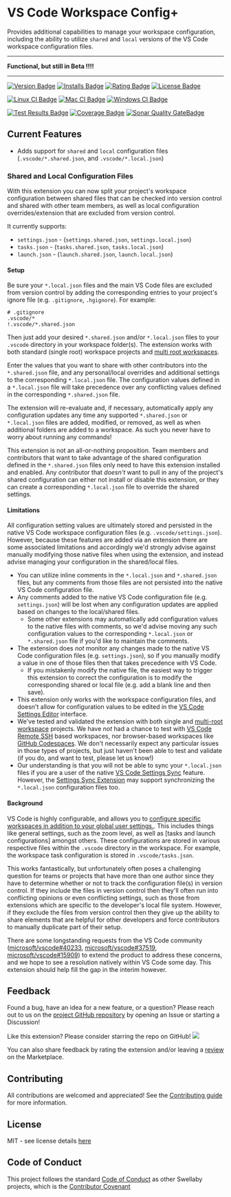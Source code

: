 # VS Code Workspace Config+

Provides additional capabilities to manage your workspace configuration, including the ability to utilize `shared` and `local` versions of the VS Code workspace configuration files.

---

**Functional, but still in Beta !!!!**

---

[![Version Badge][version-badge]][ext-url]
[![Installs Badge][installs-badge]][ext-url]
[![Rating Badge][rating-badge]][ext-url]
[![License Badge][license-badge]][license-url]

[![Linux CI Badge][linux-ci-badge]][linux-ci-url]
[![Mac CI Badge][mac-ci-badge]][mac-ci-url]
[![Windows CI Badge][windows-ci-badge]][windows-ci-url]

[![Test Results Badge][tests-badge]][tests-url]
[![Coverage Badge][coverage-badge]][coverage-url]
[![Sonar Quality GateBadge][quality-gate-badge]][sonar-project-url]

## Current Features

- Adds support for `shared` and `local` configuration files (`.vscode/*.shared.json`, and `.vscode/*.local.json`)

### Shared and Local Configuration Files

With this extension you can now split your project's workspace configuration between shared files that can be checked into version control and shared with other team members, as well as local configuration overrides/extension that are excluded from version control.

It currently supports:

- `settings.json` - (`settings.shared.json`, `settings.local.json`)
- `tasks.json` - (`tasks.shared.json`, `tasks.local.json`)
- `launch.json` - (`launch.shared.json`, `launch.local.json`)

#### Setup

Be sure your `*.local.json` files and the main VS Code files are excluded from version control by adding the corresponding entries to your project's ignore file (e.g. `.gitignore`, `.hgignore`). For example:

```
# .gitignore
.vscode/*
!.vscode/*.shared.json
```

Then just add your desired `*.shared.json` and/or `*.local.json` files to your `.vscode` directory in your workspace folder(s). The extension works with both standard (single root) workspace projects and [multi root workspaces][multi-root-workspace-docs].

Enter the values that you want to share with other contributors into the `*.shared.json` file, and any personal/local overrides and additional settings to the corresponding `*.local.json` file. The configuration values defined in a `*.local.json` file will take precedence over any conflicting values defined in the corresponding `*.shared.json` file.

The extension will re-evaluate and, if necessary, automatically apply any configuration updates any time any supported `*.shared.json` or `*.local.json` files are added, modified, or removed, as well as when additional folders are added to a workspace. As such you never have to worry about running any commands!

This extension is not an all-or-nothing proposition. Team members and contributors that want to take advantage of the shared configuration defined in the `*.shared.json` files only need to have this extension installed and enabled. Any contributor that _doesn't_ want to pull in any of the project's shared configuration can either not install or disable this extension, or they can create a corresponding `*.local.json` file to override the shared settings.

[multi-root-workspace-docs]: https://code.visualstudio.com/docs/editor/multi-root-workspaces

#### Limitations

All configuration setting values are ultimately stored and persisted in the native VS Code workspace configuration files (e.g. `.vscode/settings.json`). However, because these features are added via an extension there are some associated limitations and accordingly we'd strongly advise against manually modifying those native files when using the extension, and instead advise managing your configuration in the shared/local files.

- You can utilize inline comments in the `*.local.json` and `*.shared.json` files, but any comments from those files are not persisted into the native VS Code configuration file.
- Any comments added to the native VS Code configuration file (e.g. `settings.json`) will be lost when any configuration updates are applied based on changes to the local/shared files.
  - Some other extensions may automatically add configuration values to the native files with comments, so we'd advise moving any such configuration values to the corresponding `*.local.json` or `*.shared.json` file if you'd like to maintain the comments.
- The extension does _not_ monitor any changes made to the native VS Code configuration files (e.g. `settings.json`), so if you manually modify a value in one of those files then that takes precedence with VS Code.
  - If you mistakenly modify the native file, the easiest way to trigger this extension to correct the configuration is to modify the corresponding shared or local file (e.g. add a blank line and then save).
- This extension only works with the workspace configuration files, and doesn't allow for configuration values to be edited in the [VS Code Settings Editor][vscode-settings-editor-docs] interface.
- We've tested and validated the extension with both single and [multi-root workspace][vscode-multiroot-docs] projects. We have _not_ had a chance to test with [VS Code Remote SSH][vscode-ssh-docs] based workspaces, nor browser-based workspaces like [GitHub Codespaces][github-codespaces-docs]. We don't necessarily expect any particular issues in those types of projects, but just haven't been able to test and validate (if you do, and want to test, please let us know!)
- Our understanding is that you will not be able to sync your `*.local.json` files if you are a user of the native [VS Code Settings Sync][vscode-settings-sync] feature. However, the [Settings Sync Extension][settings-sync-ext] may support synchronizing the `*.local.json` configuration files too.

[vscode-settings-editor-docs]: https://code.visualstudio.com/docs/getstarted/settings#_settings-editor
[vscode-multiroot-docs]: https://code.visualstudio.com/docs/editor/multi-root-workspaces
[vscode-ssh-docs]: https://code.visualstudio.com/docs/remote/ssh
[github-codespaces-docs]: https://github.com/features/codespaces
[vscode-settings-sync]: https://code.visualstudio.com/docs/editor/settings-sync
[settings-sync-ext]: https://marketplace.visualstudio.com/items?itemName=Shan.code-settings-sync

#### Background

VS Code is highly configurable, and allows you to [configure specific workspaces in addition to your global user settings.]([vscode-settings-docs]). This includes things like general settings, such as the zoom level, as well as [tasks and launch configurations] amongst others. These configurations are stored in various respective files within the `.vscode` directory in the workspace. For example, the workspace task configuration is stored in `.vscode/tasks.json`.

This works fantastically, but unfortunately often poses a challenging question for teams or projects that have more than one author since they have to determine whether or not to track the configuration file(s) in version control. If they include the files in version control then they'll often run into conflicting opinions or even conflicting settings, such as those from extensions which are specific to the developer's local file system. However, if they exclude the files from version control then they give up the ability to share elements that are helpful for other developers and force contributors to manually duplicate part of their setup.

There are some longstanding requests from the VS Code community ([microsoft/vscode#40233][vscode-github-issue-40233], [microsoft/vscode#37519][vscode-github-issue-37519], [microsoft/vscode#15909][vscode-github-issue-15909]) to extend the product to address these concerns, and we hope to see a resolution natively within VS Code some day. This extension should help fill the gap in the interim however.

[vscode-settings-docs]: https://code.visualstudio.com/docs/getstarted/settings
[tasks-launch-docs]: https://code.visualstudio.com/docs/editor/workspaces#_workspace-tasks-and-launch-configurations
[vscode-github-issue-40233]: https://github.com/microsoft/vscode/issues/40233
[vscode-github-issue-37519]: https://github.com/microsoft/vscode/issues/37519
[vscode-github-issue-15909]: https://github.com/microsoft/vscode/issues/15909

## Feedback

Found a bug, have an idea for a new feature, or a question? Please reach out to us on the [project GitHub repository][github-repo-url] by opening an Issue or starting a Discussion!

Like this extension? Please consider starring the repo on GitHub! ![][stars-badge]

You can also share feedback by rating the extension and/or leaving a [review][marketplace-reviews-url] on the Marketplace.

[stars-badge]: https://img.shields.io/github/stars/swellaby/vscode-workspace-config-plus?style=social
[marketplace-reviews-url]: https://marketplace.visualstudio.com/items?itemName=swellaby.workspace-config-plus&ssr=false#review-details

## Contributing

All contributions are welcomed and appreciated! See the [Contributing guide](./CONTRIBUTING.md) for more information.

## License

MIT - see license details [here][license-url]

## Code of Conduct

This project follows the standard [Code of Conduct](https://github.com/swellaby/.github/blob/master/CODE_OF_CONDUCT.md) as other Swellaby projects, which is the [Contributor Covenant](https://www.contributor-covenant.org/)

[installs-badge]: https://img.shields.io/vscode-marketplace/i/swellaby.workspace-config-plus?style=flat-square&label=installs
[version-badge]: https://img.shields.io/vscode-marketplace/v/swellaby.workspace-config-plus?style=flat-square&label=version
[rating-badge]: https://img.shields.io/vscode-marketplace/r/swellaby.workspace-config-plus?style=flat-square
[ext-url]: https://marketplace.visualstudio.com/items?itemName=swellaby.workspace-config-plus
[license-url]: https://github.com/swellaby/vscode-workspace-config-plus/blob/main/LICENSE
[license-badge]: https://img.shields.io/github/license/swellaby/vscode-workspace-config-plus?style=flat-square&color=blue
[linux-ci-badge]: https://img.shields.io/github/actions/workflow/status/swellaby/vscode-workspace-config-plus/linux.yml?label=linux%20build&style=flat-square&branch=main
[linux-ci-url]: https://github.com/swellaby/vscode-workspace-config-plus/actions/workflows/linux.yml?query=branch%3Amain
[mac-ci-badge]: https://img.shields.io/github/actions/workflow/status/swellaby/vscode-workspace-config-plus/mac.yml?label=mac%20build&style=flat-square&branch=main
[mac-ci-url]: https://github.com/swellaby/vscode-workspace-config-plus/actions/workflows/mac.yml?query=branch%3Amain
[windows-ci-badge]: https://img.shields.io/github/actions/workflow/status/swellaby/vscode-workspace-config-plus/windows.yml?label=windows%20build&style=flat-square&branch=main
[windows-ci-url]: https://github.com/swellaby/vscode-workspace-config-plus/actions/workflows/windows.yml?query=branch%3Amain
[coverage-badge]: https://img.shields.io/codecov/c/github/swellaby/vscode-workspace-config-plus/main?style=flat-square
[coverage-url]: https://codecov.io/gh/swellaby/vscode-workspace-config-plus
[tests-badge]: https://img.shields.io/sonar/tests/swellaby:vscode-workspace-config-plus?server=https%3A%2F%2Fsonarcloud.io&style=flat-square
[tests-url]: https://sonarcloud.io/component_measures?id=swellaby%3Avscode-workspace-config-plus&metric=test_success_density&selected=swellaby%3Avscode-workspace-config-plus%3Atests%2Funit%2Fwatcher.js&view=list
[quality-gate-badge]: https://img.shields.io/sonar/quality_gate/swellaby:vscode-workspace-config-plus?server=https%3A%2F%2Fsonarcloud.io&style=flat-square
[sonar-project-url]: https://sonarcloud.io/project/overview?id=swellaby%3Avscode-workspace-config-plus
[github-repo-url]: https://github.com/swellaby/vscode-workspace-config-plus
